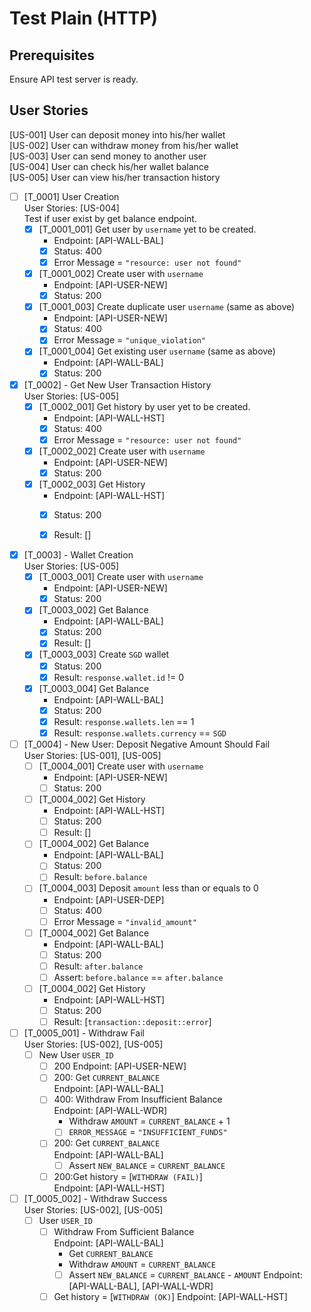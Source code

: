 # Test Plain (HTTP)

## Prerequisites

Ensure API test server is ready.

## User Stories

[US-001] User can deposit money into his/her wallet\
[US-002] User can withdraw money from his/her wallet\
[US-003] User can send money to another user\
[US-004] User can check his/her wallet balance\
[US-005] User can view his/her transaction history

- [ ] [T_0001] User Creation\
  User Stories: [US-004]\
  Test if user exist by get balance endpoint.
    - [x] [T_0001_001] Get user by `username` yet to be created.
        - Endpoint: [API-WALL-BAL]
        - [x] Status: 400
        - [x] Error Message = `"resource: user not found"`
    - [x] [T_0001_002] Create user with `username`
        - Endpoint: [API-USER-NEW]
        - [x] Status: 200
    - [x] [T_0001_003] Create duplicate user `username` (same as above)
        - Endpoint: [API-USER-NEW]
        - [x] Status: 400
        - [x] Error Message = `"unique_violation"`
    - [x] [T_0001_004] Get existing user `username` (same as above)
        - Endpoint: [API-WALL-BAL]
        - [x] Status: 200

- [x] [T_0002] - Get New User Transaction History\
  User Stories: [US-005]
    - [x] [T_0002_001] Get history by user yet to be created.
        - Endpoint: [API-WALL-HST]
        - [x] Status: 400
        - [x] Error Message = `"resource: user not found"`
    - [x] [T_0002_002] Create user with `username`
        - Endpoint: [API-USER-NEW]
        - [x] Status: 200
    - [x] [T_0002_003] Get History
        - Endpoint: [API-WALL-HST]
        - [x] Status: 200
        - [x] Result: []


- [x] [T_0003] - Wallet Creation \
  User Stories: [US-005]
    - [x] [T_0003_001] Create user with `username`
        - Endpoint: [API-USER-NEW]
        - [x] Status: 200
    - [x] [T_0003_002] Get Balance
        - Endpoint: [API-WALL-BAL]
        - [x] Status: 200
        - [x] Result: []
    - [x] [T_0003_003] Create `SGD` wallet
        - [x] Status: 200
        - [x] Result: `response.wallet.id` != 0
    - [x] [T_0003_004] Get Balance
        - Endpoint: [API-WALL-BAL]
        - [x] Status: 200
        - [x] Result: `response.wallets.len` == 1
        - [x] Result: `response.wallets.currency` == `SGD`

- [ ] [T_0004] - New User: Deposit Negative Amount Should Fail\
  User Stories: [US-001], [US-005]
    - [ ] [T_0004_001] Create user with `username`
        - Endpoint: [API-USER-NEW]
        - [ ] Status: 200
    - [ ] [T_0004_002] Get History
        - Endpoint: [API-WALL-HST]
        - [ ] Status: 200
        - [ ] Result: []
    - [ ] [T_0004_002] Get Balance
        - Endpoint: [API-WALL-BAL]
        - [ ] Status: 200
        - [ ] Result: `before.balance`
    - [ ] [T_0004_003] Deposit `amount` less than or equals to 0
        - Endpoint: [API-USER-DEP]
        - [ ] Status: 400
        - [ ] Error Message = `"invalid_amount"`
    - [ ] [T_0004_002] Get Balance
        - Endpoint: [API-WALL-BAL]
        - [ ] Status: 200
        - [ ] Result: `after.balance`
        - [ ] Assert: `before.balance` == `after.balance`
    - [ ] [T_0004_002] Get History
        - Endpoint: [API-WALL-HST]
        - [ ] Status: 200
        - [ ] Result: [`transaction::deposit::error`]
- [ ] [T_0005_001] - Withdraw Fail \
  User Stories: [US-002], [US-005]
    - [ ] New User `USER_ID`
        - [ ] 200
          Endpoint: [API-USER-NEW]
        - [ ] 200: Get `CURRENT_BALANCE` \
          Endpoint: [API-WALL-BAL]
        - [ ] 400: Withdraw From Insufficient Balance \
          Endpoint: [API-WALL-WDR]
            - Withdraw `AMOUNT` = `CURRENT_BALANCE` + 1
            - [ ] `ERROR_MESSAGE` = `"INSUFFICIENT_FUNDS"`
        - [ ] 200: Get `CURRENT_BALANCE` \
          Endpoint: [API-WALL-BAL]
            - [ ] Assert `NEW_BALANCE` = `CURRENT_BALANCE`
        - [ ] 200:Get history = [`WITHDRAW (FAIL)`]\
          Endpoint: [API-WALL-HST]

- [ ] [T_0005_002] - Withdraw Success \
  User Stories: [US-002], [US-005]
    - [ ] User `USER_ID`
        - [ ] Withdraw From Sufficient Balance \
          Endpoint: [API-WALL-BAL]
            - Get `CURRENT_BALANCE`
            - Withdraw `AMOUNT` = `CURRENT_BALANCE`
            - [ ] Assert `NEW_BALANCE` = `CURRENT_BALANCE` - `AMOUNT`
              Endpoint: [API-WALL-BAL], [API-WALL-WDR]
        - [ ] Get history = [`WITHDRAW (OK)`]
          Endpoint: [API-WALL-HST]
